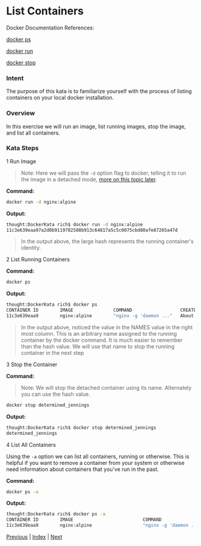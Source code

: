 # List Containers

Docker Documentation References:

[docker ps](https://docs.docker.com/engine/reference/commandline/ps/)

[docker run](https://docs.docker.com/engine/reference/commandline/run/)

[docker stop](https://docs.docker.com/engine/reference/commandline/stop/)

### Intent

The purpose of this kata is to familiarize yourself with the process of listing containers on your local docker installation.

### Overview

In this exercise we will run an image, list running images, stop the image, and list all containers.

### Kata Steps

1 Run Image

> Note: Here we will pass the `-d` option flag to docker, telling it to run the image in a detached mode, [more on this topic later](7_start_containers.md).

**Command:**

```bash
docker run -d nginx:alpine
```

**Output:**

```bash
thought:DockerKata rich$ docker run -d nginx:alpine
11c3e639eaa97a2d0b9119782588b913c64817a5c5c0075cbd80afe87265a47d
```

> In the output above, the large hash represents the running container's identity.

2 List Running Containers

**Command:**

```bash
docker ps
```

**Output:**

```bash
thought:DockerKata rich$ docker ps
CONTAINER ID        IMAGE               COMMAND                  CREATED              STATUS              PORTS               NAMES
11c3e639eaa9        nginx:alpine        "nginx -g 'daemon ..."   About a minute ago   Up About a minute   80/tcp              determined_jennings
```

> In the output above, noticed the value in the NAMES value in the right most column. This is an arbitrary name assigned to the running container by the docker command. It is much easier to remember than the hash value. We will use that name to stop the running container in the next step

3 Stop the Container

**Command:**

> Note: We will stop the detached container using its name. Alternately you can use the hash value. 

```bash
docker stop determined_jennings
```

**Output:**

```bash
thought:DockerKata rich$ docker stop determined_jennings
determined_jennings
```

4 List All Containers

Using the `-a` option we can list all containers, running or otherwise. This is helpful if you want to remove a container from your system or otherwise need information about containers that you've run in the past.

**Command:**

```bash
docker ps -a
```

**Output:**

```bash
thought:DockerKata rich$ docker ps -a
CONTAINER ID        IMAGE                          COMMAND                  CREATED             STATUS                      PORTS               NAMES
11c3e639eaa9        nginx:alpine                   "nginx -g 'daemon ..."   2 minutes ago       Exited (0) 30 seconds ago                       determined_jennings
```

[Previous](2_list_images.md) | [Index](README.md) | [Next](4_delete_container.md)
